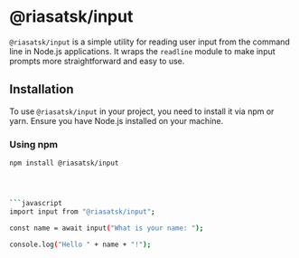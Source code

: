 # @riasatsk/input

`@riasatsk/input` is a simple utility for reading user input from the command line in Node.js applications. It wraps the `readline` module to make input prompts more straightforward and easy to use.

## Installation

To use `@riasatsk/input` in your project, you need to install it via npm or yarn. Ensure you have Node.js installed on your machine.

### Using npm

```bash
npm install @riasatsk/input




```javascript
import input from "@riasatsk/input";

const name = await input("What is your name: ");

console.log("Hello " + name + "!");
```